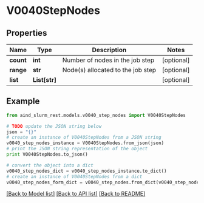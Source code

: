 # V0040StepNodes


## Properties

Name | Type | Description | Notes
------------ | ------------- | ------------- | -------------
**count** | **int** | Number of nodes in the job step | [optional] 
**range** | **str** | Node(s) allocated to the job step | [optional] 
**list** | **List[str]** |  | [optional] 

## Example

```python
from aind_slurm_rest.models.v0040_step_nodes import V0040StepNodes

# TODO update the JSON string below
json = "{}"
# create an instance of V0040StepNodes from a JSON string
v0040_step_nodes_instance = V0040StepNodes.from_json(json)
# print the JSON string representation of the object
print V0040StepNodes.to_json()

# convert the object into a dict
v0040_step_nodes_dict = v0040_step_nodes_instance.to_dict()
# create an instance of V0040StepNodes from a dict
v0040_step_nodes_form_dict = v0040_step_nodes.from_dict(v0040_step_nodes_dict)
```
[[Back to Model list]](../README.md#documentation-for-models) [[Back to API list]](../README.md#documentation-for-api-endpoints) [[Back to README]](../README.md)


